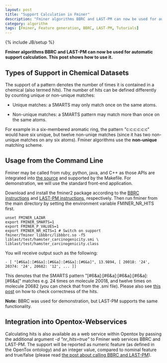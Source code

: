```yaml
---
layout: post
title: "Support Calculation in Fminer"
description: "Fminer algorithms BBRC and LAST-PM can now be used for automatic support calculation. This post shows how to use it."
category: algorithm
tags: [Fminer, Feature generation, BBRC, LAST-PM, Tutorials]
---
```

{% include JB/setup %}

**Fminer algorithms BBRC and LAST-PM can now be used for automatic support calculation. This post shows how to use it.**


## Types of Support in Chemical Datasets


The support of a pattern denotes the number of times it is contained in a chemical (also termed _hits_). The number of hits can be defined differently by counting unique or non-unique matches:



	
  * Unique matches: a SMARTS may only match once on the same atoms.

	
  * Non-unique matches: a SMARTS pattern may match more than once on the same atoms.


For example in a six-membered aromatic ring, the pattern "c:c:c:c:c:c" would have six unique, but twelve non-uniqe matches (since it has two non-unique matches on any six atoms). Fminer algorithms use the **non-unique** matching scheme.


## Usage from the Command Line


Fminer may be called from ruby, python, java, and C++ as those APIs are integrated into [the source](http://github.com/amaunz/fminer2) and supported by the Makefile. For demonstration, we will use the standard front-end application.

Download and install the fminer2 package according to the [BBRC instructions](http://www.maunz.de/wordpress/bbrc) and [LAST-PM instructions](http://www.maunz.de/wordpress/latent-structure-pattern-mining), respectively. Then run fminer from the main directory by setting the environment variable FMINER_NR_HITS first.


    
    
    unset FMINER_LAZAR
    export FMINER_SMARTS=1
    export FMINER_P_VALUES=1
    export FMINER_NR_HITS=1 # Switch on support
    fminer/fminer libbbrc/libbbrc.so -f5  liblast/test/hamster_carcinogenicity.smi \
    liblast/test/hamster_carcinogenicity.class
    



You will receive output such as the following:


    
    
    - [ "[#6&a]:[#6&a]:[#6&a]:[#6&a]:[#6&a]", 13.9894, [ 20018: '24', 20374: '24', 20682: '12', ... ]]
    



This denotes that the SMARTS pattern "[#6&a]:[#6&a]:[#6&a]:[#6&a]:[#6&a]" matches e.g. 24 times on molecule 20018, and twelve times on molecule 20682 (you can check that from the .smi file). Please also see [this post](http://www.maunz.de/wordpress/opentox/2011/multinomial-fminer) on how to check correctness of the hits.

**Note:** BBRC was used for demonstration, but LAST-PM supports the same functionality.


## Integration into Opentox-Webservices

Calculating hits is also  available as a web service within Opentox by passing the additional argument _-d "nr_hits=true"_ to Fminer web services BBRC and LAST-PM. The support will be reported as numeric feature (as defined in the OpenTox ontology) and an integer value, compared to nominal feature and true/false (please read [the post about calling BBRC and LAST-PM](../opentox/2011/bbrc-and-last-usage)).
